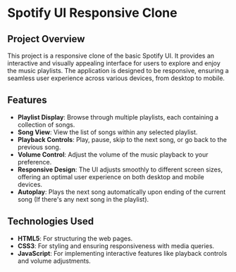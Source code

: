 # Spotify UI Responsive Clone

## Project Overview
This project is a responsive clone of the basic Spotify UI. It provides an interactive and visually appealing interface for users to explore and enjoy the music playlists. The application is designed to be responsive, ensuring a seamless user experience across various devices, from desktop to mobile.

## Features
- **Playlist Display**: Browse through multiple playlists, each containing a collection of songs.
- **Song View**: View the list of songs within any selected playlist.
- **Playback Controls**: Play, pause, skip to the next song, or go back to the previous song.
- **Volume Control**: Adjust the volume of the music playback to your preference.
- **Responsive Design**: The UI adjusts smoothly to different screen sizes, offering an optimal user experience on both desktop and mobile devices.
- **Autoplay**: Plays the next song automatically upon ending of the current song (If there's any next song in the playlist).

## Technologies Used
- **HTML5**: For structuring the web pages.
- **CSS3**: For styling and ensuring responsiveness with media queries.
- **JavaScript**: For implementing interactive features like playback controls and volume adjustments.
